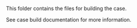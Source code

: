 This folder contains the files for building the case.

See case build documentation for more information.
